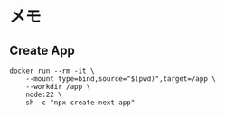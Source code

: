 # メモ

## Create App

```shell
docker run --rm -it \
    --mount type=bind,source="$(pwd)",target=/app \
    --workdir /app \
    node:22 \
    sh -c "npx create-next-app"
```

